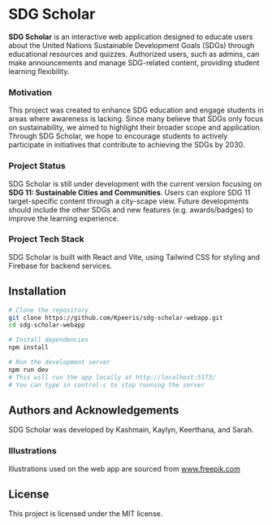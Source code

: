 # SDG Scholar
**SDG Scholar** is an interactive web application designed to educate users about the United Nations Sustainable Development Goals (SDGs) through educational resources and quizzes. Authorized users, such as admins, can make announcements and manage SDG-related content, providing student learning flexibility.

### Motivation
This project was created to enhance SDG education and engage students in areas where awareness is lacking. Since many believe that SDGs only focus on sustainability, we aimed to highlight their broader scope and application. Through SDG Scholar, we hope to encourage students to actively participate in initiatives that contribute to achieving the SDGs by 2030.

### Project Status
SDG Scholar is still under development with the current version focusing on **SDG 11: Sustainable Cities and Communities**. Users can explore SDG 11 target-specific content through a city-scape view. Future developments should include the other SDGs and new features (e.g. awards/badges) to improve the learning experience.

### Project Tech Stack
SDG Scholar is built with React and Vite, using Tailwind CSS for styling and Firebase for backend services.

## Installation
```bash
# Clone the repository
git clone https://github.com/Kpeeris/sdg-scholar-webapp.git
cd sdg-scholar-webapp

# Install dependencies
npm install

# Run the development server
npm run dev
# This will run the app locally at http://localhost:5173/
# You can type in control-c to stop running the server
```

## Authors and Acknowledgements
SDG Scholar was developed by Kashmain, Kaylyn, Keerthana, and Sarah.

### Illustrations
Illustrations used on the web app are sourced from www.freepik.com

## License
This project is licensed under the MIT license.
